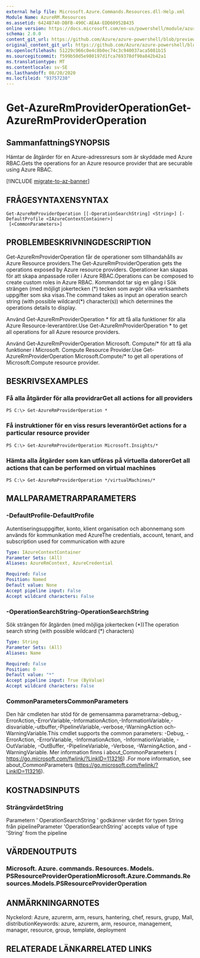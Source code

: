 ```yaml
---
external help file: Microsoft.Azure.Commands.Resources.dll-Help.xml
Module Name: AzureRM.Resources
ms.assetid: 6424B740-DBFB-490C-AEAA-EDD60952B435
online version: https://docs.microsoft.com/en-us/powershell/module/azurerm.resources/get-azurermprovideroperation
schema: 2.0.0
content_git_url: https://github.com/Azure/azure-powershell/blob/preview/src/ResourceManager/Resources/Commands.Resources/help/Get-AzureRmProviderOperation.md
original_content_git_url: https://github.com/Azure/azure-powershell/blob/preview/src/ResourceManager/Resources/Commands.Resources/help/Get-AzureRmProviderOperation.md
ms.openlocfilehash: 51229c966c0e4c8b0ec74c3c940037aca5081b15
ms.sourcegitcommit: f599b50d5e980197d1fca769378df90a842b42a1
ms.translationtype: MT
ms.contentlocale: sv-SE
ms.lasthandoff: 08/20/2020
ms.locfileid: "93757238"
---
```

# <span data-ttu-id="122e1-101">Get-AzureRmProviderOperation</span><span class="sxs-lookup"><span data-stu-id="122e1-101">Get-AzureRmProviderOperation</span></span>

## <span data-ttu-id="122e1-102">Sammanfattning</span><span class="sxs-lookup"><span data-stu-id="122e1-102">SYNOPSIS</span></span>
<span data-ttu-id="122e1-103">Hämtar de åtgärder för en Azure-adressresurs som är skyddade med Azure RBAC.</span><span class="sxs-lookup"><span data-stu-id="122e1-103">Gets the operations for an Azure resource provider that are securable using Azure RBAC.</span></span>

[!INCLUDE [migrate-to-az-banner](../../includes/migrate-to-az-banner.md)]

## <span data-ttu-id="122e1-104">FRÅGESYNTAXEN</span><span class="sxs-lookup"><span data-stu-id="122e1-104">SYNTAX</span></span>

```
Get-AzureRmProviderOperation [[-OperationSearchString] <String>] [-DefaultProfile <IAzureContextContainer>]
 [<CommonParameters>]
```

## <span data-ttu-id="122e1-105">PROBLEMBESKRIVNING</span><span class="sxs-lookup"><span data-stu-id="122e1-105">DESCRIPTION</span></span>
<span data-ttu-id="122e1-106">Get-AzureRmProviderOperation får de operationer som tillhandahålls av Azure Resource providers.</span><span class="sxs-lookup"><span data-stu-id="122e1-106">The Get-AzureRmProviderOperation gets the operations exposed by Azure resource providers.</span></span>
<span data-ttu-id="122e1-107">Operationer kan skapas för att skapa anpassade roller i Azure RBAC.</span><span class="sxs-lookup"><span data-stu-id="122e1-107">Operations can be composed to create custom roles in Azure RBAC.</span></span>
<span data-ttu-id="122e1-108">Kommandot tar sig en gång i Sök strängen (med möjligt jokertecken (\*) tecken som avgör vilka verksamhets uppgifter som ska visas.</span><span class="sxs-lookup"><span data-stu-id="122e1-108">The command takes as input an operation search string (with possible wildcard(\*) character(s)) which determines the operations details to display.</span></span>

<span data-ttu-id="122e1-109">Använd Get-AzureRmProviderOperation \* för att få alla funktioner för alla Azure Resource-leverantörer.</span><span class="sxs-lookup"><span data-stu-id="122e1-109">Use Get-AzureRmProviderOperation \* to get all operations for all Azure resource providers.</span></span>

<span data-ttu-id="122e1-110">Använd Get-AzureRmProviderOperation Microsoft. Compute/\* för att få alla funktioner i Microsoft. Compute Resource Provider.</span><span class="sxs-lookup"><span data-stu-id="122e1-110">Use Get-AzureRmProviderOperation Microsoft.Compute/\* to get all operations of Microsoft.Compute resource provider.</span></span>

## <span data-ttu-id="122e1-111">BESKRIVS</span><span class="sxs-lookup"><span data-stu-id="122e1-111">EXAMPLES</span></span>

### <span data-ttu-id="122e1-112">Få alla åtgärder för alla providrar</span><span class="sxs-lookup"><span data-stu-id="122e1-112">Get all actions for all providers</span></span>
```
PS C:\> Get-AzureRmProviderOperation *
```

### <span data-ttu-id="122e1-113">Få instruktioner för en viss resurs leverantör</span><span class="sxs-lookup"><span data-stu-id="122e1-113">Get actions for a particular resource provider</span></span>
```
PS C:\> Get-AzureRmProviderOperation Microsoft.Insights/*
```

### <span data-ttu-id="122e1-114">Hämta alla åtgärder som kan utföras på virtuella datorer</span><span class="sxs-lookup"><span data-stu-id="122e1-114">Get all actions that can be performed on virtual machines</span></span>
```
PS C:\> Get-AzureRmProviderOperation */virtualMachines/*
```

## <span data-ttu-id="122e1-115">MALLPARAMETRAR</span><span class="sxs-lookup"><span data-stu-id="122e1-115">PARAMETERS</span></span>

### <span data-ttu-id="122e1-116">-DefaultProfile</span><span class="sxs-lookup"><span data-stu-id="122e1-116">-DefaultProfile</span></span>
<span data-ttu-id="122e1-117">Autentiseringsuppgifter, konto, klient organisation och abonnemang som används för kommunikation med Azure</span><span class="sxs-lookup"><span data-stu-id="122e1-117">The credentials, account, tenant, and subscription used for communication with azure</span></span>

```yaml
Type: IAzureContextContainer
Parameter Sets: (All)
Aliases: AzureRmContext, AzureCredential

Required: False
Position: Named
Default value: None
Accept pipeline input: False
Accept wildcard characters: False
```

### <span data-ttu-id="122e1-118">-OperationSearchString</span><span class="sxs-lookup"><span data-stu-id="122e1-118">-OperationSearchString</span></span>
<span data-ttu-id="122e1-119">Sök strängen för åtgärden (med möjliga jokertecken (\*))</span><span class="sxs-lookup"><span data-stu-id="122e1-119">The operation search string (with possible wildcard (\*) characters)</span></span>

```yaml
Type: String
Parameter Sets: (All)
Aliases: Name

Required: False
Position: 0
Default value: "*"
Accept pipeline input: True (ByValue)
Accept wildcard characters: False
```

### <span data-ttu-id="122e1-120">CommonParameters</span><span class="sxs-lookup"><span data-stu-id="122e1-120">CommonParameters</span></span>
<span data-ttu-id="122e1-121">Den här cmdleten har stöd för de gemensamma parametrarna:-debug,-ErrorAction,-ErrorVariable,-InformationAction,-InformationVariable,-disvariable,-utbuffer,-PipelineVariable,-verbose,-WarningAction och-WarningVariable.</span><span class="sxs-lookup"><span data-stu-id="122e1-121">This cmdlet supports the common parameters: -Debug, -ErrorAction, -ErrorVariable, -InformationAction, -InformationVariable, -OutVariable, -OutBuffer, -PipelineVariable, -Verbose, -WarningAction, and -WarningVariable.</span></span> <span data-ttu-id="122e1-122">Mer information finns i about_CommonParameters ( https://go.microsoft.com/fwlink/?LinkID=113216) .</span><span class="sxs-lookup"><span data-stu-id="122e1-122">For more information, see about_CommonParameters (https://go.microsoft.com/fwlink/?LinkID=113216).</span></span>

## <span data-ttu-id="122e1-123">KOSTNADS</span><span class="sxs-lookup"><span data-stu-id="122e1-123">INPUTS</span></span>

### <span data-ttu-id="122e1-124">Strängvärdet</span><span class="sxs-lookup"><span data-stu-id="122e1-124">String</span></span>
<span data-ttu-id="122e1-125">Parametern ' OperationSearchString ' godkänner värdet för typen String från pipeline</span><span class="sxs-lookup"><span data-stu-id="122e1-125">Parameter 'OperationSearchString' accepts value of type 'String' from the pipeline</span></span>

## <span data-ttu-id="122e1-126">VÄRDEN</span><span class="sxs-lookup"><span data-stu-id="122e1-126">OUTPUTS</span></span>

### <span data-ttu-id="122e1-127">Microsoft. Azure. commands. Resources. Models. PSResourceProviderOperation</span><span class="sxs-lookup"><span data-stu-id="122e1-127">Microsoft.Azure.Commands.Resources.Models.PSResourceProviderOperation</span></span>

## <span data-ttu-id="122e1-128">ANMÄRKNINGAR</span><span class="sxs-lookup"><span data-stu-id="122e1-128">NOTES</span></span>
<span data-ttu-id="122e1-129">Nyckelord: Azure, azurerm, arm, resurs, hantering, chef, resurs, grupp, Mall, distribution</span><span class="sxs-lookup"><span data-stu-id="122e1-129">Keywords: azure, azurerm, arm, resource, management, manager, resource, group, template, deployment</span></span>

## <span data-ttu-id="122e1-130">RELATERADE LÄNKAR</span><span class="sxs-lookup"><span data-stu-id="122e1-130">RELATED LINKS</span></span>
